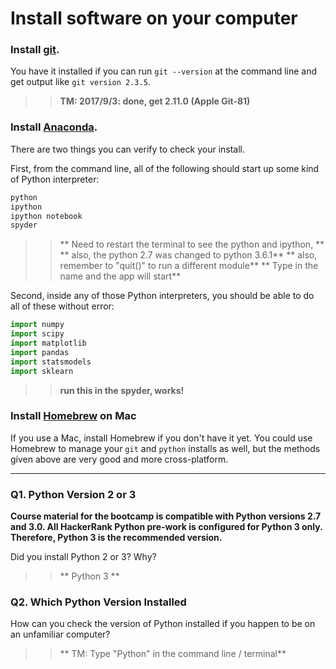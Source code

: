 # Install software on your computer


### Install [git](http://git-scm.com/).

You have it installed if you can run `git --version` at the command
line and get output like `git version 2.3.5`.

>> **TM: 2017/9/3: done, get 2.11.0 (Apple Git-81)**

### Install [Anaconda](http://continuum.io/downloads).

There are two things you can verify to check your install.

First, from the command line, all of the following should start up
some kind of Python interpreter:

```bash
python
ipython
ipython notebook
spyder
```
>> ** Need to restart the terminal to see the python and ipython, **
>> ** also, the python 2.7 was changed to python 3.6.1**
>> ** also, remember to "quit()" to run a different module**
>> ** Type in the name and the app will start**

Second, inside any of those Python interpreters, you should be able to
do all of these without error:

```python
import numpy
import scipy
import matplotlib
import pandas
import statsmodels
import sklearn
```
>> **run this in the spyder, works!**

### Install [Homebrew](http://brew.sh/) on Mac

If you use a Mac, install Homebrew if you don't
have it yet. You could use Homebrew to manage your `git` and `python`
installs as well, but the methods given above are very good and more
cross-platform.

---

### Q1. Python Version 2 or 3

**Course material for the bootcamp is compatible with Python versions 2.7 and 3.0. All HackerRank Python pre-work is configured for Python 3 only.  Therefore, Python 3 is the recommended version.**  

Did you install Python 2 or 3? Why?  

>> ** Python 3 **

### Q2. Which Python Version Installed   

How can you check the version of Python installed if you happen to be on an unfamiliar computer?

>> ** TM: Type "Python" in the command line / terminal**

 


